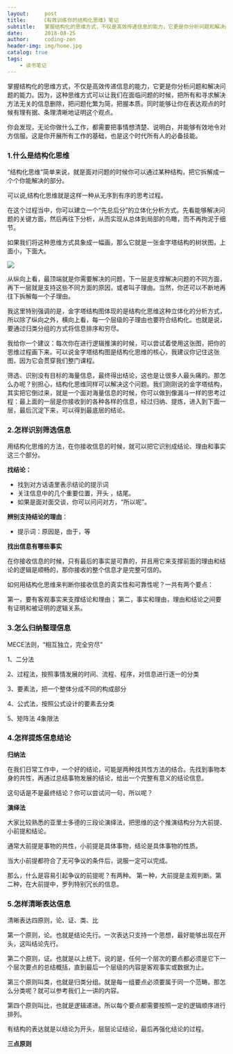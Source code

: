 ```yaml
---
layout:     post
title:     《有效训练你的结构化思维》笔记
subtitle:   掌握结构化的思维方式，不仅是高效传递信息的能力，它更是你分析问题和解决问题的能力。
date:       2018-08-25
author:     coding-zen
header-img: img/home.jpg
catalog: true
tags:
    - 读书笔记
---
```


掌握结构化的思维方式，不仅是高效传递信息的能力，它更是你分析问题和解决问题的能力。因为，这种思维方式可以让我们在面临问题的时候，把所有和寻求解决方法无关的信息删除，把问题化繁为简，把握本质。同时能够让你在表达观点的时候有理有据、条理清晰地证明这个观点。

你会发现，无论你做什么工作，都需要把事情想清楚、说明白，并能够有效地令对方信服。这是你开展所有工作的基础，也是这个时代所有人的必备技能。

### 1.什么是结构化思维

“结构化思维”简单来说，就是面对问题的时候你可以通过某种结构，把它拆解成一个个你能解决的部分。

可以说,结构化思维就是这样一种从无序到有序的思考过程。

在这个过程当中，你可以建立一个“先总后分”的立体化分析方式。先看能够解决问题的关键方面，然后再往下分析，从而实现从总体到局部的鸟瞰，而不再拘泥于细节。

如果我们将这种思维方式具象成一幅画，那么它就是一张金字塔结构的树状图，上面小，下面大。

![](http://wx2.sinaimg.cn/mw690/0060lm7Tly1fujye71byhj30lq09iq5z.jpg)

从纵向上看，最顶端就是你需要解决的问题，下一层是支撑解决问题的不同方面，再下一层就是支持这些不同方面的原因，或者叫子理由。当然，你还可以不断地再往下拆解每一个子理由。

我这里特别强调的是，金字塔结构图体现的是结构化思维这种立体化的分析方式，所以除了纵向之外，横向上看，每一个层级的子理由也要符合结构化。也就是说，要通过归类分组的方式将信息排序和穷尽。

我给你一个建议：每次你在进行逻辑推演的时候，可以尝试着使用这张图，把你的思维过程画下来。可以说金字塔结构图是结构化思维的核心，我建议你记住这张图，因为它会贯穿我们整门课程。


筛选、识别没有目标的海量信息，最终得出结论，这也是让很多人最头痛的。那怎么办呢？别担心，结构化思维同样可以解决这个问题。我们刚刚说的金字塔结构，其实把它倒过来，就是一个面对海量信息的时候，你可以做到像漏斗一样的思考过程：最上面的一层是你接收到的各种各样的信息，经过归纳、提炼，进入到下面一层，最后沉淀下来，可以得到最底层的结论。



### 2.怎样识别筛选信息

用结构化思维的方法，在你接收信息的时候，就可以把它识别成结论、理由和事实这三个部分。

**找结论：**

- 找到对方话语里表示结论的提示词
- 关注信息中的几个重要位置，开头 ，结尾。
- 如果是面对面交谈，你可以问问对方，“所以呢”。

**辨别支持结论的理由**：

- 提示词：原因是，由于，等

**找出信息有哪些事实**

在你接收信息的时候，只有最后的事实是可靠的，并且用它来支撑前面的理由和结论的逻辑是顺畅的，那你接收的整个信息才是完整可信的。

如何用结构化思维来判断你接收信息的真实性和可靠性呢？一共有两个要点：

第一，要有客观事实来支撑结论和理由；
第二，事实和理由，理由和结论之间要有证明和被证明的逻辑关系。



### 3.怎么归纳整理信息

MECE法则，“相互独立，完全穷尽”

1、二分法

2、过程法，按照事情发展的时间、流程、程序，对信息进行逐一的分类

3、要素法，把一个整体分成不同的构成部分

4、公式法，按照公式设计的要素去分类

5、矩阵法 4象限法



### 4.怎样提炼信息结论

**归纳法**

在我们日常工作中，一个好的结论，可能是两种找共性方法的结合。先找到事物本身的共性，再通过总结事物发展的结论，给出一个完整有意义的结论信息。

这句话是不是最终结论？你可以尝试问一句，所以呢？

**演绎法**

大家比较熟悉的亚里士多德的三段论演绎法，把思维的这个推演结构分为大前提、小前提和结论。

通常大前提是事物的共性，小前提是具体事物，结论是具体事物的性质。

当大小前提都符合了无可争议的条件后，说服一定可以完成。

那么，什么是容易引起争议的前提呢？有两种。
第一种，大前提是主观判断。第二种，在大前提中，罗列特别冗长的信息。



### 5.怎样清晰表达信息

清晰表达四原则，论、证、类、比

第一个原则，论。也就是结论先行。一次表达只支持一个思想，最好能够出现在开头，这叫结论先行。

第二个原则，证。也就是以上统下。说的是，任何一个层次的要点都必须是它下一个层次要点的总结概括，直到最后一个层级的内容是客观事实或数据为止。

第三个原则叫类，也就是归类分组。就是每一组要点必须要属于同一个范畴。那怎么分类呢？就可以参考我们上一讲的内容。

第四个原则叫比，也就是逻辑递进。所以每个要点都需要按照一定的逻辑顺序进行排列。

有结构的表达就是以结论为开头，层层论证结论，最后再强化结论的过程。

**三点原则**